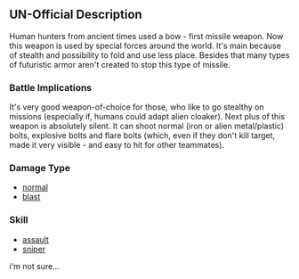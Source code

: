 ## UN-Official Description

Human hunters from ancient times used a bow - first missile weapon. Now
this weapon is used by special forces around the world. It's main
because of stealth and possibility to fold and use less place. Besides
that many types of futuristic armor aren't created to stop this type of
missile.

### Battle Implications

It's very good weapon-of-choice for those, who like to go stealthy on
missions (especially if, humans could adapt alien cloaker). Next plus of
this weapon is absolutely silent. It can shoot normal (iron or alien
metal/plastic) bolts, explosive bolts and flare bolts (which, even if
they don't kill target, made it very visible - and easy to hit for other
teammates).

### Damage Type

- [normal](Damage/normal "wikilink")
- [blast](Damage/blast "wikilink")

### Skill

- [assault](Skills/assault "wikilink")
- [sniper](Skills/sniper "wikilink")

i'm not sure...
